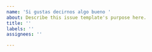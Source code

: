 ```yaml
---
name: 'Si gustas decirnos algo bueno '
about: Describe this issue template's purpose here.
title: ''
labels: ''
assignees: ''

---
```



